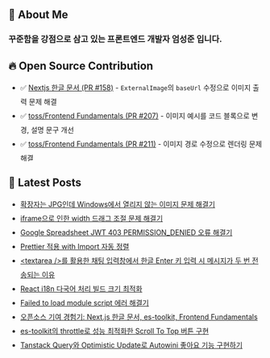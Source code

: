 
## 👋 About Me

### 꾸준함을 강점으로 삼고 있는 프론트엔드 개발자 엄성준 입니다.

## 🔥 Open Source Contribution
<ul style="line-height: 2; max-height: 10rem; overflow-y: scroll;">
<li>✅ <a href="https://github.com/luciancah/nextjs-ko/pull/158">Nextjs 한글 문서 (PR #158)</a> - <code>ExternalImage</code>의 <code>baseUrl</code> 수정으로 이미지 출력 문제 해결</li>
  <li>✅ <a href="https://github.com/toss/frontend-fundamentals/pull/207">toss/Frontend Fundamentals (PR #207)</a> - 이미지 예시를 코드 블록으로 변경, 설명 문구 개선</li>
  <li>✅ <a href="https://github.com/toss/frontend-fundamentals/pull/211">toss/Frontend Fundamentals (PR #211)</a> - 이미지 경로 수정으로 렌더링 문제 해결</li>
  <li>✅ <a href="https://github.com/NaverPayDev/hidash/pull/250">NaverPayDev/hidash (PR #250)</a> - README의 CI 배지 URL 수정</li>
  <li>✅ <a href="https://github.com/NaverPayDev/hidash/pull/252">NaverPayDev/hidash (PR #252)</a> - <code>isArray</code> 함수 테스트 및 벤치마크 추가</li>
  <li>✅ <a href="https://github.com/toss/es-toolkit/pull/1159">toss/es-toolkit (PR #1159)</a> - <code>ary</code> 함수 벤치마크 추가</li>
  <li>✅ <a href="https://github.com/NaverPayDev/hidash/pull/253">NaverPayDev/hidash (PR #253)</a> - <code>isFunction</code> 함수 벤치마크 추가</li>
  <li>✅ <a href="https://github.com/NaverPayDev/hidash/pull/254">NaverPayDev/hidash (PR #254)</a> - <code>before</code> 함수 벤치마크 추가</li>
  <li>✅ <a href="https://github.com/NaverPayDev/hidash/pull/262">NaverPayDev/hidash (PR #262)</a> - <code>first</code> 함수 벤치마크 추가</li>
  <li>✅ <a href="https://github.com/NaverPayDev/hidash/pull/265">NaverPayDev/hidash (PR #265)</a> - <code>isMap</code> 함수 테스트 및 벤치마크 추가</li>
  <li>✅ <a href="https://github.com/NaverPayDev/hidash/pull/268">NaverPayDev/hidash (PR #268)</a> - <code>last</code> 함수 벤치마크 추가</li>
  <li>✅ <a href="https://github.com/hamsurang/react-ko-form/pull/100">React Hook Form 한글 문서 (PR #100)</a> - 중복된 <code>&lt;Component {...pageProps} /&gt;</code> 제거로 중복 렌더링 문제 해결</li>
  <li>✅ <a href="https://github.com/NaverPayDev/hidash/pull/270">NaverPayDev/hidash (PR #270)</a> - <code>isNumber</code> 함수 벤치마크 추가</li>
  <li>✅ <a href="https://github.com/NaverPayDev/hidash/pull/271">NaverPayDev/hidash (PR #271)</a> - <code>reverse</code> 함수 벤치마크 추가</li>
  <li>✅ <a href="https://github.com/NaverPayDev/hidash/pull/272">NaverPayDev/hidash (PR #272)</a> - <code>once</code> 함수 JSDoc 및 벤치마크 추가</li>
  <li>✅ <a href="https://github.com/toss/es-toolkit/pull/1197">toss/es-toolkit (PR #1197)</a> - <code>identity</code> 함수 벤치마크 추가</li>
  <li>✅ <a href="https://github.com/NaverPayDev/hidash/pull/277">NaverPayDev/hidash (PR #277)</a> - <code>isError</code> 함수 JSDoc 및 벤치마크 추가</li>
  <li>✅ <a href="https://github.com/ssi02014/react-query-tutorial/pull/41">react-query-tutorial (PR #41)</a> - 문체 변경 및 <code>cacheTime</code> 초기화 내용 추가</li>
  <li>✅ <a href="https://github.com/toss/es-toolkit/pull/1273">toss/es-toolkit (PR #1273)</a> - <code>take</code> 함수 JSDoc 및 벤치마크 추가</li>
  <li>✅ <a href="https://github.com/daangn/stackflow/pull/603">daangn/stackflow (PR #603)</a> - <code>ActivityComponentType</code>에 <code>import type</code> 적용으로 런타임 에러 방지</li>
  <li>✅ <a href="https://github.com/NaverPayDev/hidash/pull/283">NaverPayDev/hidash (PR #283)</a> - <code>isUndefined</code> 함수 테스트 및 벤치마크 추가</li>
  <li>✅ <a href="https://github.com/toss/frontend-fundamentals/pull/380">toss/Frontend Fundamentals (PR #380)</a> - 이미지 파일 import 시 타입 에러 해결 방법 추가</li>
  <li>⛏️ <a href="https://github.com/mdn/translated-content/pull/29197">mdn/translated-content (PR #29197)</a> - MDN Right shift (>>) 신규 번역</li>
  <li>✅ <a href="https://github.com/mdn/translated-content/pull/29279">mdn/translated-content (PR #29279)</a> - MDN typeof 문서를 영어 원문과 동기화</li>
  <li>⛏️ <a href="https://github.com/mdn/translated-content/pull/29314">mdn/translated-content (PR #29314)</a> - MDN for...of 문서 영어 원문과 동기화</li>
  <li>✅ <a href="https://github.com/mdn/translated-content/pull/29417">mdn/translated-content (PR #29417)</a> - MDN Set 문서를 영어 원문과 동기화</li>
  <li>⛏️ <a href="https://github.com/mdn/translated-content/pull/29429">mdn/translated-content (PR #29429)</a> - MDN matchmedia 영어 원문과 동기화</li>
  <li>⛏️ <a href="https://github.com/mdn/translated-content/pull/29457">mdn/translated-content (PR #29457)</a> - MDN Fetch API 영어 원문과 동기화</li>
  <li>✅ <a href="https://github.com/mdn/translated-content/pull/29482">mdn/translated-content (PR #29482)</a> - MDN ::first-letter 문서를 영어 원문과 동기화</li>
  <li>⛏️ <a href="https://github.com/mdn/translated-content/pull/29737">mdn/translated-content (PR #29737)</a> - MDN Window: requestAnimationFrame() method 영어 원문과 동기화</li>
  <li>⛏️ <a href="https://github.com/mdn/translated-content/pull/29831">mdn/translated-content (PR #29831)</a> - MDN Document: DOMContentLoaded 이벤트 영어 원문과 동기화</li>
  <li>⛏️ <a href="https://github.com/mdn/translated-content/pull/29895">mdn/translated-content (PR #29895)</a> - MDN Document: Response: Response() constructor 신규 번역</li>
  <li>⛏️ <a href="https://github.com/mdn/translated-content/pull/29925">mdn/translated-content (PR #29925)</a> - MDN Document: Response: headers property 신규 번역</li>
</ul>

## 📝 Latest Posts
<ul style='line-height: 2;'><li><a href=https://developer-sungjun.tistory.com/entry/%ED%99%95%EC%9E%A5%EC%9E%90%EB%8A%94-JPG%EC%9D%B8%EB%8D%B0-Windows%EC%97%90%EC%84%9C-%EC%97%B4%EB%A6%AC%EC%A7%80-%EC%95%8A%EB%8A%94-%EC%9D%B4%EB%AF%B8%EC%A7%80-%EB%AC%B8%EC%A0%9C-%ED%95%B4%EA%B2%B0%EA%B8%B0 target="_blank">확장자는 JPG인데 Windows에서 열리지 않는 이미지 문제 해결기</a></li><li><a href=https://developer-sungjun.tistory.com/entry/iframe%EC%9C%BC%EB%A1%9C-%EC%9D%B8%ED%95%9C-width-%EB%93%9C%EB%9E%98%EA%B7%B8-%EC%A1%B0%EC%A0%88-%EB%AC%B8%EC%A0%9C-%ED%95%B4%EA%B2%B0%EA%B8%B0 target="_blank">iframe으로 인한 width 드래그 조절 문제 해결기</a></li><li><a href=https://developer-sungjun.tistory.com/entry/Google-Spreadsheet-JWT-403-PERMISSIONDENIED-%EC%98%A4%EB%A5%98-%ED%95%B4%EA%B2%B0%EA%B8%B0 target="_blank">Google Spreadsheet JWT 403 PERMISSION_DENIED 오류 해결기</a></li><li><a href=https://developer-sungjun.tistory.com/entry/Prettier-%EC%A0%81%EC%9A%A9-with-Import-%EC%9E%90%EB%8F%99-%EC%A0%95%EB%A0%AC target="_blank">Prettier 적용 with Import 자동 정렬</a></li><li><a href=https://developer-sungjun.tistory.com/entry/textarea-%EB%A5%BC-%ED%99%9C%EC%9A%A9%ED%95%9C-%EC%B1%84%ED%8C%85-%EC%9E%85%EB%A0%A5%EC%B0%BD%EC%97%90%EC%84%9C-%ED%95%9C%EA%B8%80-Enter-%ED%82%A4-%EC%9E%85%EB%A0%A5-%EC%8B%9C-%EB%A9%94%EC%8B%9C%EC%A7%80%EA%B0%80-%EB%91%90-%EB%B2%88-%EC%A0%84%EC%86%A1%EB%90%98%EB%8A%94-%EC%9D%B4%EC%9C%A0 target="_blank">&lt;textarea /&gt;를 활용한 채팅 입력창에서 한글 Enter 키 입력 시 메시지가 두 번 전송되는 이유</a></li><li><a href=https://developer-sungjun.tistory.com/entry/React-i18n-%EB%8B%A4%EA%B5%AD%EC%96%B4-%EC%B2%98%EB%A6%AC-%EB%B9%8C%EB%93%9C-%ED%81%AC%EA%B8%B0-%EC%B5%9C%EC%A0%81%ED%99%94 target="_blank">React i18n 다국어 처리 빌드 크기 최적화</a></li><li><a href=https://developer-sungjun.tistory.com/entry/Failed-to-load-module-script-%EC%97%90%EB%9F%AC-%ED%95%B4%EA%B2%B0%EA%B8%B0 target="_blank">Failed to load module script 에러 해결기</a></li><li><a href=https://developer-sungjun.tistory.com/entry/%EC%98%A4%ED%94%88%EC%86%8C%EC%8A%A4-%EA%B8%B0%EC%97%AC-%EA%B2%BD%ED%97%98%EA%B8%B0-Nextjs-%ED%95%9C%EA%B8%80-%EB%AC%B8%EC%84%9C-es-toolkit-Frontend-Fundamentals target="_blank">오픈소스 기여 경험기: Next.js 한글 문서, es-toolkit, Frontend Fundamentals</a></li><li><a href=https://developer-sungjun.tistory.com/entry/es-toolkit%EC%9D%98-throttle%EB%A1%9C-%EC%84%B1%EB%8A%A5-%EC%B5%9C%EC%A0%81%ED%99%94%ED%95%9C-Scroll-To-Top-%EB%B2%84%ED%8A%BC-%EA%B5%AC%ED%98%84 target="_blank">es-toolkit의 throttle로 성능 최적화한 Scroll To Top 버튼 구현</a></li><li><a href=https://developer-sungjun.tistory.com/entry/Tanstack-Query%EC%99%80-Optimistic-Update%EB%A1%9C-Autowini-%EC%A2%8B%EC%95%84%EC%9A%94-%EA%B8%B0%EB%8A%A5-%EA%B5%AC%ED%98%84%ED%95%98%EA%B8%B0 target="_blank">Tanstack Query와 Optimistic Update로 Autowini 좋아요 기능 구현하기</a></li></ul>